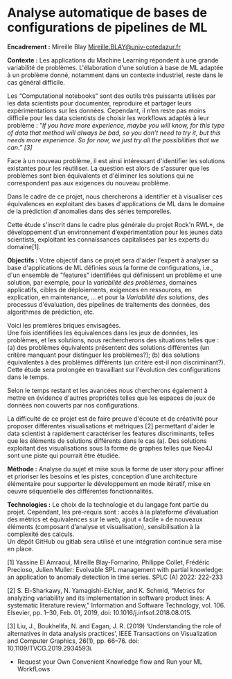 # Analyse automatique de bases de configurations de pipelines de ML

**Encadrement :** Mireille Blay <Mireille.BLAY@univ-cotedazur.fr>

**Contexte :**
Les applications du Machine Learning répondent à une grande variabilité de problèmes. 
L'élaboration d'une solution à base de ML adaptée à un problème donné, notamment dans un contexte industriel, reste dans le cas général difficile.

Les “Computational notebooks” sont des outils très puissants utilisés par les data scientists  pour documenter, reproduire et partager leurs expérimentations sur les données. 
Cependant, il n’en reste pas moins difficile pour les data scientists de choisir les workflows adaptés à leur problème : “_If you have more experience, maybe you will know, for this type of data that method will always be bad, so you don’t need to try it, but this needs more experience. So for now, we just try all the possibilities that we can.” [3]_

Face à un nouveau problème, il est ainsi intéressant d'identifier les solutions existantes pour les réutiliser. 
La question est alors de s'assurer que les problèmes sont bien équivalents et d'éliminer les solutions qui ne correspondent pas aux exigences du nouveau problème.

Dans le cadre de ce projet, nous chercherons à identifier et à visualiser ces équivalences en exploitant des bases d'applications de ML dans le domaine de la prédiction d'anomalies dans des séries temporelles.  

Cette étude s'inscrit dans le cadre plus générale du projet Rock'n RWL*, de développement d’un environnement d’expérimentation pour les jeunes data scientists, 
exploitant les connaissances capitalisées par les experts du domaine[1].


**Objectifs :**
Votre objectif dans ce projet sera d'aider l'expert à analyser sa base d'applications de ML définies sous la forme de configurations, 
i.e., d'un ensemble de "features" identifiées qui définissent un problème et une solution, par exemple, pour la _variabilité des problèmes_, domaines applicatifs, cibles de déploiements, exigences en ressources, en explication, en maintenance, ... et pour la _Variabilité des solutions_, des processus d'évaluation, des pipelines de traitements des données, des algorithmes de prédiction, etc.

Voici les premières briques envisagées.  
Une fois identifiées les équivalences dans les jeux de données, les problèmes, et les solutions, nous rechercherons des situations telles que : 
(a) des problèmes équivalents présentent des solutions différentes (un critère manquant pour distinguer les problèmes?); 
(b) des solutions équivalentes à des problèmes différents (un critère est-il non discriminant?).   
Cette étude sera prolongée en travaillant sur l'évolution des configurations dans le temps.

Selon le temps restant et les avancées nous chercherons également à mettre en évidence d'autres propriétés telles que les espaces de jeux de données non couverts par nos configurations.

La difficulté de ce projet est de faire preuve d'écoute et de créativité pour proposer différentes visualisations et métriques [2] permettant d'aider le data scientist à rapidement caractériser les features discriminants, telles que les éléments de solutions différents dans le cas (a).
Des solutions exploitant des visualisations sous la forme de graphes telles que Neo4J sont une piste qui pourrait être étudiée.

**Méthode :** 
Analyse du sujet et mise sous la forme de user story pour affiner et prioriser les besoins et les pistes,
conception d’une architecture élémentaire pour supporter le développement en mode itératif, mise en oeuvre séquentielle des différentes fonctionnalités.

**Technologies :** Le choix de la technologie et du langage font partie du projet.
Cependant, les pré-requis sont : accès à la plateforme d’évaluation des métrics et équivalences sur le web, ajout « facile » de nouveaux éléments (composant d’analyse et visualisation), sensibilisation à la complexité des calculs.    
Un dépôt GitHub ou gitlab sera utilisé et une intégration continue sera mise en place.

[1]    	Yassine El Amraoui, Mireille Blay-Fornarino, Philippe Collet, Frédéric Precioso, Julien Muller:
Evolvable SPL management with partial knowledge: an application to anomaly detection in time series. SPLC (A) 2022: 222-233

[2] S. El-Sharkawy, N. Yamagishi-Eichler, and K. Schmid, “Metrics for analyzing variability and its implementation in software product lines: A systematic literature review,” Information and Software Technology, vol. 106. Elsevier, pp. 1–30, Feb. 01, 2019, doi: 10.1016/j.infsof.2018.08.015.

[3] Liu, J., Boukhelifa, N. and Eagan, J. R. (2019) ‘Understanding the role of alternatives in data analysis practices’, IEEE Transactions on Visualization and Computer Graphics, 26(1), pp. 66–76. doi: 10.1109/TVCG.2019.2934593ï.


* Request your Own Convenient Knowledge flow and Run your ML WorkfLows
